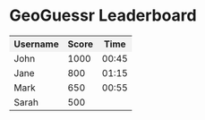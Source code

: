 <!DOCTYPE html>
<html>
<head>
  <title>GeoGuessr Leaderboard</title>
  <style>
    table {
      border-collapse: collapse;
      width: 100%;
    }
    
    th, td {
      padding: 8px;
      text-align: left;
      border-bottom: 1px solid #ddd;
    }
    
    th {
      background-color: #f2f2f2;
      cursor: pointer;
    }
    
    tr:hover {
      background-color: #f5f5f5;
    }
  </style>
  <script>
    // Sortable table columns
    function sortTable(n) {
      var table, rows, switching, i, x, y, shouldSwitch, dir, switchcount = 0;
      table = document.getElementById("leaderboardTable");
      switching = true;
      // Set the sorting direction to ascending
      dir = "asc";
      /* Make a loop that will continue until
      no switching has been done */
      while (switching) {
        switching = false;
        rows = table.rows;
        /* Loop through all table rows (except the
        first, which contains table headers) */
        for (i = 1; i < (rows.length - 1); i++) {
          shouldSwitch = false;
          /* Get the two elements you want to compare,
          one from the current row and one from the next */
          x = rows[i].getElementsByTagName("TD")[n];
          y = rows[i + 1].getElementsByTagName("TD")[n];
          /* Check if the two rows should switch place,
          based on the direction, asc or desc */
          if (dir === "asc") {
            if (x.innerHTML.toLowerCase() > y.innerHTML.toLowerCase()) {
              // If so, mark as a switch and break the loop
              shouldSwitch = true;
              break;
            }
          } else if (dir === "desc") {
            if (x.innerHTML.toLowerCase() < y.innerHTML.toLowerCase()) {
              // If so, mark as a switch and break the loop
              shouldSwitch = true;
              break;
            }
          }
        }
        if (shouldSwitch) {
          /* If a switch has been marked, make the switch
          and mark that a switch has been done */
          rows[i].parentNode.insertBefore(rows[i + 1], rows[i]);
          switching = true;
          // Each time a switch is done, increase switchcount by 1
          switchcount++;
        } else {
          /* If no switching has been done AND the direction is "asc",
          set the direction to "desc" and run the while loop again */
          if (switchcount === 0 && dir === "asc") {
            dir = "desc";
            switching = true;
          }
        }
      }
    }
  </script>
</head>
<body>
  <h1>GeoGuessr Leaderboard</h1>
  
  <table id="leaderboardTable">
    <tr>
      <th onclick="sortTable(0)">Username</th>
      <th onclick="sortTable(1)">Score</th>
      <th onclick="sortTable(2)">Time</th>
    </tr>
    <tr>
      <td>John</td>
      <td>1000</td>
      <td>00:45</td>
    </tr>
    <tr>
      <td>Jane</td>
      <td>800</td>
      <td>01:15</td>
    </tr>
    <tr>
      <td>Mark</td>
      <td>650</td>
      <td>00:55</td>
    </tr>
    <tr>
      <td>Sarah</td>
      <td>500</td>
